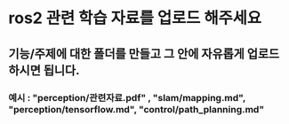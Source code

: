 # ros2 관련 학습 자료를 업로드 해주세요

## 기능/주제에 대한 폴더를 만들고 그 안에 자유롭게 업로드 하시면 됩니다.

### 예시 : "perception/관련자료.pdf" , "slam/mapping.md", "perception/tensorflow.md", "control/path_planning.md"